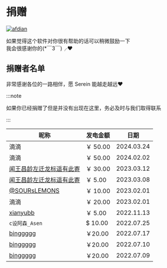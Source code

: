 # 捐赠

[![afdian](https://img.shields.io/badge/%E7%88%B1%E5%8F%91%E7%94%B5-Zaiton-7f60da?style=for-the-badge)](https://afdian.com/a/Zaiton)

如果觉得这个软件对你很有帮助的话可以稍微鼓励一下  
我会很感谢你的(*￣3￣)╭❤

## 捐赠者名单

非常感谢各位的一路相伴，愿 Serein 能越走越远❤

:::note

如果你已经捐赠了但是并没有出现在这里，务必及时与我们取得联系

:::

| 昵称                                           | 发电金额 | 日期       |
| ---------------------------------------------- | -------- | ---------- |
| 滴滴                                           | ￥ 50.00  | 2024.03.24 |
| 滴滴                                           | ￥ 50.00  | 2024.02.02 |
| [闻王昌龄左迁龙标遥有此寄]                     | ￥ 30.00  | 2023.03.12 |
| [闻王昌龄左迁龙标遥有此寄]                     | ￥ 5.00   | 2023.03.08 |
| [@SOURsLEMONS](https://github.com/SOURsLEMONS) | ￥ 10.00  | 2023.02.01 |
| 滴滴                                           | ￥ 20.00  | 2023.02.01 |
| [xianyubb]                                     | ￥ 5.00   | 2022.11.13 |
| `c设阿森_Asen`                                 | $ 10.00  | 2022.07.25 |
| [binggggg]                                     | ￥20.00   | 2022.07.17 |
| [binggggg]                                     | ￥20.00   | 2022.07.10 |
| [binggggg]                                     | ￥20.00   | 2022.07.09 |

[binggggg]: https://www.minebbs.com/members/binggggg.12096/
[xianyubb]: https://www.minebbs.com/members/xianyubb.42760/
[闻王昌龄左迁龙标遥有此寄]: https://afdian.com/u/b2407ca0074511ed843c52540025c377
